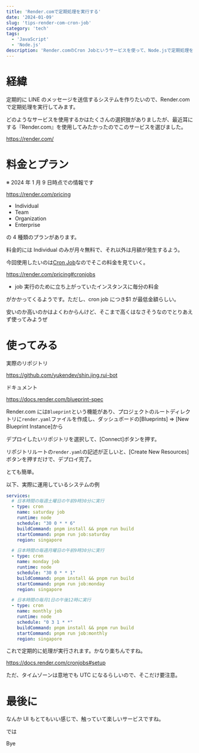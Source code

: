 ```yaml
---
title: 'Render.comで定期処理を実行する'
date: '2024-01-09'
slug: 'tips-render-com-cron-job'
category: 'tech'
tags:
  - 'JavaScript'
  - 'Node.js'
description: 'Render.comのCron Jobというサービスを使って、Node.jsで定期処理を実行してみます。かなり簡単にできました。'
---
```


# 経緯

定期的に LINE のメッセージを送信するシステムを作りたいので、Render.com で定期処理を実行してみます。

どのようなサービスを使用するかはたくさんの選択肢がありましたが、最近耳にする『Render.com』を使用してみたかったのでこのサービスを選びました。

https://render.com/

# 料金とプラン

※ 2024 年 1 月 9 日時点での情報です

https://render.com/pricing

- Individual
- Team
- Organization
- Enterprise

の 4 種類のプランがあります。

料金的には Individual のみが月々無料で、それ以外は月額が発生するよう。

今回使用したいのは[Cron Job](https://docs.render.com/cronjobs)なのでそこの料金を見ていく。

https://render.com/pricing#cronjobs

- job 実行のために立ち上がっていたインスタンスに毎分の料金

がかかってくるようです。ただし、cron job につき$1 が最低金額らしい。

安いのか高いのかはよくわからんけど、そこまで高くはなさそうなのでとりあえず使ってみようぜ

# 使ってみる

実際のリポジトリ

https://github.com/yukendev/shin.jing.rui-bot

ドキュメント

https://docs.render.com/blueprint-spec

Render.com には`Blueprint`という機能があり、プロジェクトのルートディレクトリに`render.yaml`ファイルを作成し、ダッシュボードの[Blueprints] ⇒ [New Blueprint Instance]から

デプロイしたいリポジトリを選択して、[Connect]ボタンを押す。

リポジトリルートの`render.yaml`の記述が正しいと、[Create New Resources]ボタンを押すだけで、デプロイ完了。

とても簡単。

以下、実際に運用しているシステムの例

```yaml:render.yml
services:
  # 日本時間の毎週土曜日の午前9時30分に実行
  - type: cron
    name: saturday job
    runtime: node
    schedule: "30 0 * * 6"
    buildCommand: pnpm install && pnpm run build
    startCommand: pnpm run job:saturday
    region: singapore

  # 日本時間の毎週月曜日の午前9時30分に実行
  - type: cron
    name: monday job
    runtime: node
    schedule: "30 0 * * 1"
    buildCommand: pnpm install && pnpm run build
    startCommand: pnpm run job:monday
    region: singapore

  # 日本時間の毎月1日の午後12時に実行
  - type: cron
    name: monthly job
    runtime: node
    schedule: "0 3 1 * *"
    buildCommand: pnpm install && pnpm run build
    startCommand: pnpm run job:monthly
    region: singapore
```

これで定期的に処理が実行されます。かなり楽ちんですね。

https://docs.render.com/cronjobs#setup

ただ、タイムゾーンは意地でも UTC になるらしいので、そこだけ要注意。

# 最後に

なんか UI もとてもいい感じで、触っていて楽しいサービスですね。

では

Bye
